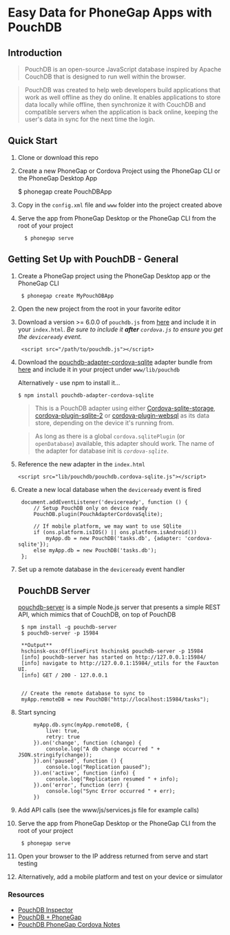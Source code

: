 # Easy Data for PhoneGap Apps with PouchDB

## Introduction
>PouchDB is an open-source JavaScript database inspired by Apache CouchDB that is designed to run well within the browser.

>PouchDB was created to help web developers build applications that work as well offline as they do online.
It enables applications to store data locally while offline, then synchronize it with CouchDB and compatible servers when the 
application is back online, keeping the user's data in sync for the next time the login. 

## Quick Start
1. Clone or download this repo 
2. Create a new PhoneGap or Cordova Project using the PhoneGap CLI or the PhoneGap Desktop App
         
	 $ phonegap create PouchDBApp 

3. Copy in the `config.xml` file and `www` folder into the project created above
4. Serve the app from PhoneGap Desktop or the PhoneGap CLI from the root of your project

         $ phonegap serve 
 

## Getting Set Up with PouchDB - General
1. Create a PhoneGap project using the PhoneGap Desktop app or the PhoneGap CLI

        $ phonegap create MyPouchDBApp
       
2. Open the new project from the root in your favorite editor

3. Download a version >= 6.0.0 of `pouchdb.js` from [here](https://github.com/pouchdb/pouchdb/releases) and include it in your `index.html`. *Be sure to include it **after** `cordova.js` to ensure you get the `deviceready` event.*

    	<script src="/path/to/pouchdb.js"></script>

4. Download the [pouchdb-adapter-cordova-sqlite](https://github.com/nolanlawson/pouchdb-adapter-cordova-sqlite) adapter bundle
from [here](https://unpkg.com/pouchdb-adapter-cordova-sqlite/dist/pouchdb.cordova-sqlite.js) and include it in your project under
`www/lib/pouchdb`

   Alternatively - use npm to install it... 

    `$ npm install pouchdb-adapter-cordova-sqlite`


    >This is a PouchDB adapter using either [Cordova-sqlite-storage](https://github.com/litehelpers/Cordova-sqlite-storage), 
    [cordova-plugin-sqlite-2](https://github.com/nolanlawson/cordova-plugin-sqlite-2) or [cordova-plugin-websql](https://www.npmjs.com/package/cordova-plugin-websql) 
    as its data store, depending on the device it's running from.

    >As long as there is a global `cordova.sqlitePlugin` (or `openDatabase`) available, this adapter should work. The 
    name of the adapter for database init is *`cordova-sqlite`*.        

5. Reference the new adapter in the `index.html`

     `<script src="lib/pouchdb/pouchdb.cordova-sqlite.js"></script>`

6. Create a new local database when the `deviceready` event is fired

        document.addEventListener('deviceready', function () {
            // Setup PouchDB only on device ready
            PouchDB.plugin(PouchAdapterCordovaSqlite);
    
            // If mobile platform, we may want to use SQlite 
            if (ons.platform.isIOS() || ons.platform.isAndroid())
                myApp.db = new PouchDB('tasks.db', {adapter: 'cordova-sqlite'});
            else myApp.db = new PouchDB('tasks.db');                          
        };

7. Set up a remote database in the `deviceready` event handler
    ## PouchDB Server
    [pouchdb-server](https://github.com/pouchdb/pouchdb-server) is a simple Node.js server that presents a simple REST API, which mimics that of CouchDB, on top of PouchDB

        $ npm install -g pouchdb-server
        $ pouchdb-server -p 15984
        
        **Output**
        hschinsk-osx:OfflineFirst hschinsk$ pouchdb-server -p 15984
        [info] pouchdb-server has started on http://127.0.0.1:15984/
        [info] navigate to http://127.0.0.1:15984/_utils for the Fauxton UI.
        [info] GET / 200 - 127.0.0.1


        // Create the remote database to sync to 
        myApp.remoteDB = new PouchDB("http://localhost:15984/tasks");

8. Start syncing        
            
            myApp.db.sync(myApp.remoteDB, {
				live: true,
				retry: true
			}).on('change', function (change) {
				console.log("A db change occurred " + JSON.stringify(change));				
			}).on('paused', function () {
				console.log("Replication paused");				
			}).on('active', function (info) {
				console.log("Replication resumed " + info);				
			}).on('error', function (err) {
				console.log("Sync Error occurred " + err);				
			})

9. Add API calls (see the www/js/services.js file for example calls)
10. Serve the app from PhoneGap Desktop or the PhoneGap CLI from the root of your project

         $ phonegap serve

11. Open your browser to the IP address returned from serve and start testing
12. Alternatively, add a mobile platform and test on your device or simulator
        

### Resources
- [PouchDB Inspector](https://chrome.google.com/webstore/detail/pouchdb-inspector/hbhhpaojmpfimakffndmpmpndcmonkfa)
- [PouchDB + PhoneGap](https://github.com/pouchdb/pouchdb/wiki/PouchDB-on-Phonegap)
- [PouchDB PhoneGap Cordova Notes](https://github.com/nolanlawson/pouchdb-phonegap-cordova)

